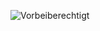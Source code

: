 ![Vorbeiberechtigt](http://res.cloudinary.com/ontore/image/upload/v1457428504/Emma-Watson-Bling-Ring-12_ccgve2.jpg)
